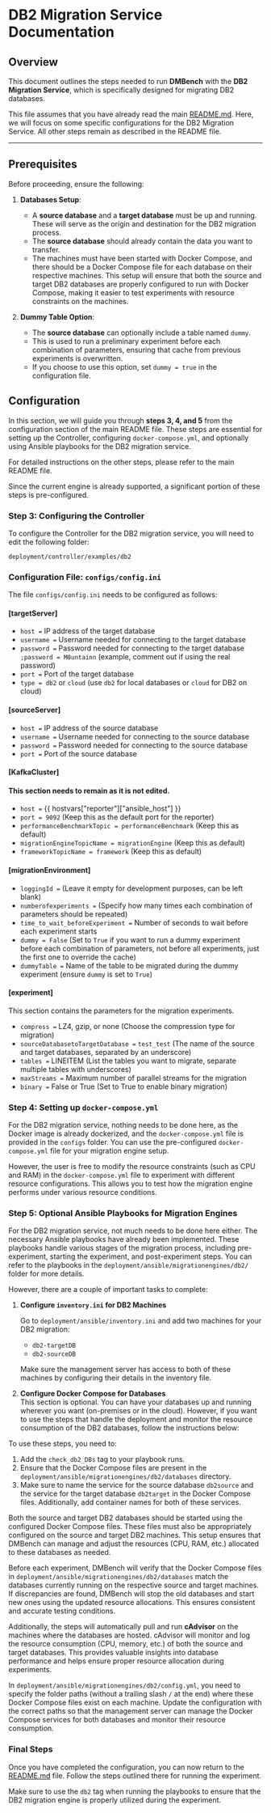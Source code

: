 
# DB2 Migration Service Documentation

## Overview

This document outlines the steps needed to run **DMBench** with the **DB2 Migration Service**, which is specifically designed for migrating DB2 databases.  

This file assumes that you have already read the main [README.md](README.md). Here, we will focus on some specific configurations for the DB2 Migration Service. All other steps remain as described in the README file.

---

## Prerequisites

Before proceeding, ensure the following:

1. **Databases Setup**:  
   - A **source database** and a **target database** must be up and running. These will serve as the origin and destination for the DB2 migration process.  
   - The **source database** should already contain the data you want to transfer.  
   - The machines must have been started with Docker Compose, and there should be a Docker Compose file for each database on their respective machines. This setup will ensure that both the source and target DB2 databases are properly configured to run with Docker Compose, making it easier to test experiments with resource constraints on the machines.

2. **Dummy Table Option**:  
   - The **source database** can optionally include a table named `dummy`.  
   - This is used to run a preliminary experiment before each combination of parameters, ensuring that cache from previous experiments is overwritten.  
   - If you choose to use this option, set `dummy = true` in the configuration file.

## Configuration

In this section, we will guide you through **steps 3, 4, and 5** from the configuration section of the main README file. These steps are essential for setting up the Controller, configuring `docker-compose.yml`, and optionally using Ansible playbooks for the DB2 migration service. 

For detailed instructions on the other steps, please refer to the main README file.

Since the current engine is already supported, a significant portion of these steps is pre-configured.

### Step 3: Configuring the Controller

To configure the Controller for the DB2 migration service, you will need to edit the following folder:

`deployment/controller/examples/db2`

### Configuration File: `configs/config.ini`

The file `configs/config.ini` needs to be configured as follows:

#### [targetServer]

- `host =` IP address of the target database  
- `username =` Username needed for connecting to the target database  
- `password =` Password needed for connecting to the target database  
  `;password = M0untainn` (example, comment out if using the real password)  
- `port =` Port of the target database  
- `type = db2` or `cloud` (use `db2` for local databases or `cloud` for DB2 on cloud)

#### [sourceServer]

- `host =` IP address of the source database  
- `username =` Username needed for connecting to the source database  
- `password =` Password needed for connecting to the source database  
- `port =` Port of the source database  

#### [KafkaCluster]

#### This section needs to remain as it is not edited.
- `host =` {{ hostvars["reporter"]["ansible_host"] }} 
- `port = 9092` (Keep this as the default port for the reporter)  
- `performanceBenchmarkTopic = performanceBenchmark` (Keep this as default)  
- `migrationEngineTopicName = migrationEngine` (Keep this as default)  
- `frameworkTopicName = framework` (Keep this as default)

#### [migrationEnvironment]

- `loggingId =` (Leave it empty for development purposes, can be left blank)  
- `numberofexperiments =` (Specify how many times each combination of parameters should be repeated)  
- `time_to_wait_beforeExperiment =` Number of seconds to wait before each experiment starts  
- `dummy = False` (Set to `True` if you want to run a dummy experiment before each combination of parameters, not before all experiments, just the first one to override the cache)  
- `dummyTable =` Name of the table to be migrated during the dummy experiment (ensure `dummy` is set to `True`)

#### [experiment]

This section contains the parameters for the migration experiments.

- `compress =` LZ4, gzip, or none (Choose the compression type for migration)  
- `sourceDatabasetoTargetDatabase =` `test_test` (The name of the source and target databases, separated by an underscore)  
- `tables =` LINEITEM (List the tables you want to migrate, separate multiple tables with underscores)  
- `maxStreams =` Maximum number of parallel streams for the migration  
- `binary =` False or True (Set to True to enable binary migration)

### Step 4: Setting up `docker-compose.yml`

For the DB2 migration service, nothing needs to be done here, as the Docker image is already dockerized, and the `docker-compose.yml` file is provided in the `configs` folder. You can use the pre-configured `docker-compose.yml` file for your migration engine setup.

However, the user is free to modify the resource constraints (such as CPU and RAM) in the `docker-compose.yml` file to experiment with different resource configurations. This allows you to test how the migration engine performs under various resource conditions.

### Step 5: Optional Ansible Playbooks for Migration Engines

For the DB2 migration service, not much needs to be done here either. The necessary Ansible playbooks have already been implemented. These playbooks handle various stages of the migration process, including pre-experiment, starting the experiment, and post-experiment steps. You can refer to the playbooks in the `deployment/ansible/migrationengines/db2/` folder for more details.

However, there are a couple of important tasks to complete:

1. **Configure `inventory.ini` for DB2 Machines**

   Go to `deployment/ansible/inventory.ini` and add two machines for your DB2 migration:

   - `db2-targetDB`
   - `db2-sourceDB`

   Make sure the management server has access to both of these machines by configuring their details in the inventory file.

2. **Configure Docker Compose for Databases**  
This section is optional. You can have your databases up and running wherever you want (on-premises or in the cloud). However, if you want to use the steps that handle the deployment and monitor the resource consumption of the DB2 databases, follow the instructions below:

To use these steps, you need to:
1. Add the `check_db2_DBs` tag to your playbook runs.
2. Ensure that the Docker Compose files are present in the `deployment/ansible/migrationengines/db2/databases` directory.  
3. Make sure to name the service for the source database `db2source` and the service for the target database `db2target` in the Docker Compose files. Additionally, add container names for both of these services.

Both the source and target DB2 databases should be started using the configured Docker Compose files. These files must also be appropriately configured on the source and target DB2 machines. This setup ensures that DMBench can manage and adjust the resources (CPU, RAM, etc.) allocated to these databases as needed.

Before each experiment, DMBench will verify that the Docker Compose files in `deployment/ansible/migrationengines/db2/databases` match the databases currently running on the respective source and target machines. If discrepancies are found, DMBench will stop the old databases and start new ones using the updated resource allocations. This ensures consistent and accurate testing conditions.

Additionally, the steps will automatically pull and run **cAdvisor** on the machines where the databases are hosted. cAdvisor will monitor and log the resource consumption (CPU, memory, etc.) of both the source and target databases. This provides valuable insights into database performance and helps ensure proper resource allocation during experiments.

In `deployment/ansible/migrationengines/db2/config.yml`, you need to specify the folder paths (without a trailing slash `/` at the end) where these Docker Compose files exist on each machine. Update the configuration with the correct paths so that the management server can manage the Docker Compose services for both databases and monitor their resource consumption.


### Final Steps

Once you have completed the configuration, you can now return to the [README.md](README.md) file. Follow the steps outlined there for running the experiment. 

Make sure to use the `db2` tag when running the playbooks to ensure that the DB2 migration engine is properly utilized during the experiment.

